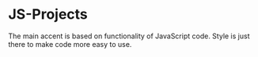 # JS-Projects
The main accent is based on functionality of JavaScript code.
Style is just there to make code more easy to use.
